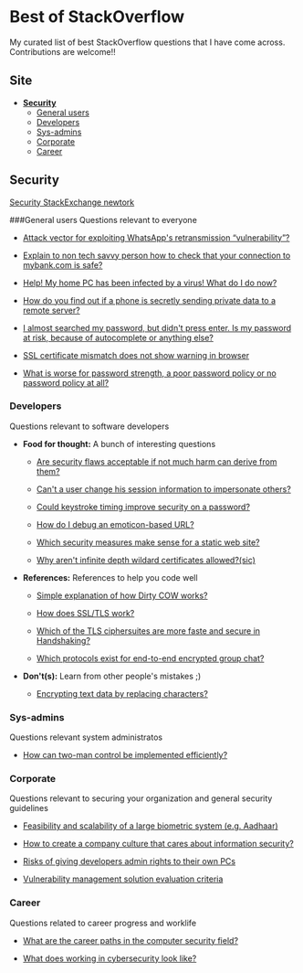 # Best of StackOverflow
My curated list of best StackOverflow questions that I have come across. Contributions are welcome!!

## Site
* **[Security](#security)**
  * [General users](#general-users)
  * [Developers](#developers)
  * [Sys-admins](#sys-admins)
  * [Corporate](#corporate)
  * [Career](#career)

## Security
[Security StackExchange newtork](http://security.stackexchange.com/)

###General users
Questions relevant to everyone  

* [Attack vector for exploiting WhatsApp's retransmission “vulnerability”?](http://security.stackexchange.com/questions/148469/attack-vector-for-exploiting-whatsapps-retransmission-vulnerability/148473#148473)

* [Explain to non tech savvy person how to check that your connection to mybank.com is safe?](http://security.stackexchange.com/questions/112383/explain-to-non-tech-savvy-person-how-to-check-that-your-connection-to-mybank-com) 

* [Help! My home PC has been infected by a virus! What do I do now?](http://security.stackexchange.com/questions/138606/help-my-home-pc-has-been-infected-by-a-virus-what-do-i-do-now)

* [How do you find out if a phone is secretly sending private data to a remote server?](http://security.stackexchange.com/questions/65533/how-do-you-find-out-if-a-phone-is-secretly-sending-private-data-to-a-remote-serv)

* [I almost searched my password, but didn't press enter. Is my password at risk, because of autocomplete or anything else?](http://security.stackexchange.com/questions/121847/i-almost-searched-my-password-but-didnt-press-enter-is-my-password-at-risk-b)

* [SSL certificate mismatch does not show warning in browser](http://security.stackexchange.com/questions/149503/ssl-certificate-mismatch-does-not-show-warning-in-browser)

* [What is worse for password strength, a poor password policy or no password policy at all?](http://security.stackexchange.com/questions/131056/what-is-worse-for-password-strength-a-poor-password-policy-or-no-password-polic)


### Developers
Questions relevant to software developers

* **Food for thought:**
  A bunch of interesting questions

  * [Are security flaws acceptable if not much harm can derive from them?](http://security.stackexchange.com/questions/130896/are-security-flaws-acceptable-if-not-much-harm-can-derive-from-them/130900#130900)

  * [Can't a user change his session information to impersonate others?](http://security.stackexchange.com/questions/140217/cant-a-user-change-his-session-information-to-impersonate-others)  

  * [Could keystroke timing improve security on a password?](http://security.stackexchange.com/questions/121824/could-keystroke-timing-improve-security-on-a-password)

  * [How do I debug an emoticon-based URL?](http://superuser.com/questions/1131772/how-do-i-debug-an-emoticon-based-url)
  
  * [Which security measures make sense for a static web site?](http://security.stackexchange.com/questions/142496/which-security-measures-make-sense-for-a-static-web-site)
  
  * [Why aren't infinite depth wildard certificates allowed?(sic)](http://security.stackexchange.com/questions/37887/why-arent-infinite-depth-wildcard-certificates-allowed)

* **References:**
  References to help you code well

  * [Simple explanation of how Dirty COW works?](http://security.stackexchange.com/questions/140469/simple-explanation-of-how-dirty-cow-works)
  
  * [How does SSL/TLS work?](http://security.stackexchange.com/questions/20803/how-does-ssl-tls-work)

  * [Which of the TLS ciphersuites are more faste and secure in Handshaking?](http://security.stackexchange.com/questions/129823/which-of-the-tls-ciphersuites-are-more-faste-and-secure-in-handshaking)

  * [Which protocols exist for end-to-end encrypted group chat?](http://security.stackexchange.com/questions/126768/which-protocols-exist-for-end-to-end-encrypted-group-chat)

* **Don't(s):**
  Learn from other people's mistakes ;)

  * [Encrypting text data by replacing characters?](http://security.stackexchange.com/questions/127961/encrypting-text-data-by-replacing-characters)


### Sys-admins
Questions relevant system administratos

* [How can two-man control be implemented efficiently?](http://security.stackexchange.com/questions/131391/how-can-two-man-control-be-implemented-efficiently)


### Corporate
Questions relevant to securing your organization and general security guidelines

* [Feasibility and scalability of a large biometric system (e.g. Aadhaar)](http://security.stackexchange.com/questions/128860/feasibility-and-scalability-of-a-large-biometric-system-e-g-aadhaar)

* [How to create a company culture that cares about information security?](http://security.stackexchange.com/questions/139992/how-to-create-a-company-culture-that-cares-about-information-security)

* [Risks of giving developers admin rights to their own PCs](http://security.stackexchange.com/questions/14967/risks-of-giving-developers-admin-rights-to-their-own-pcs)

* [Vulnerability management solution evaluation criteria](http://security.stackexchange.com/questions/126360/vulnerability-management-solution-evaluation-criteria)

### Career
Questions related to career progress and worklife

* [What are the career paths in the computer security field?](http://security.stackexchange.com/questions/3772/what-are-the-career-paths-in-the-computer-security-field)

* [What does working in cybersecurity look like?](http://security.stackexchange.com/questions/31686/what-does-working-in-cybersecurity-look-like)
